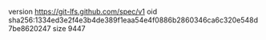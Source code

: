 version https://git-lfs.github.com/spec/v1
oid sha256:1334ed3e2f4e3b4de389f1eaa54e4f0886b2860346ca6c320e548d7be8620247
size 9447
